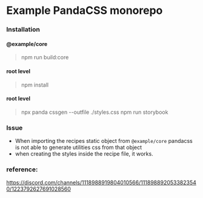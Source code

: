 # Example PandaCSS monorepo

### Installation

#### @example/core

> npm run build:core

#### root level

> npm install

#### root level

> npx panda cssgen --outfile ./styles.css 
> npm run storybook

### Issue

- When importing the recipes static object from `@example/core` pandacss is not able to generate utilities css from that object
- when creating the styles inside the recipe file, it works.

### reference:

https://discord.com/channels/1118988919804010566/1118988920533823540/1223792627691028560
